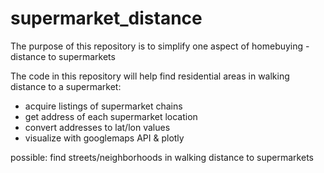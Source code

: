 # supermarket_distance

The purpose of this repository is to simplify one aspect of homebuying - distance to supermarkets

The code in this repository will help find residential areas in walking distance to a supermarket:
- acquire listings of supermarket chains
- get address of each supermarket location
- convert addresses to lat/lon values
- visualize with googlemaps API & plotly

possible: find streets/neighborhoods in walking distance to supermarkets
